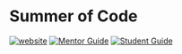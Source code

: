 # Summer of Code

 [![website](https://img.shields.io/badge/visit-website-blue.svg)](https://github.com/summerofcodeatuit/2019/ "Summer of Code")
[![Mentor Guide](https://img.shields.io/badge/Mentor-Guide-brightgreen.svg)](https://github.com/summerofcodeatuit/2019/blob/master/Mentor.md  "Mentor Guide")
[![Student Guide](https://img.shields.io/badge/Student-Guide-green.svg)](https://github.com/summerofcodeatuit/2019/blob/master/Student.md  "Student Guide")
